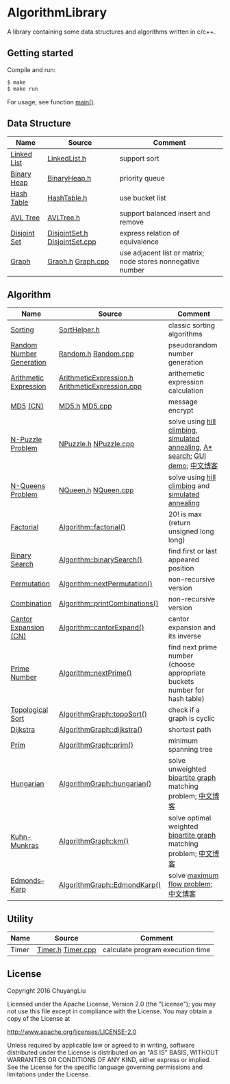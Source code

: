 # AlgorithmLibrary

A library containing some data structures and algorithms written in c/c++.

## Getting started

Compile and run:

```bash
$ make
$ make run
```

For usage, see function [main()](./src/main.cpp).

## Data Structure

| Name | Source | Comment |
| ---- | ------ | ------- |
|[Linked List](https://en.wikipedia.org/wiki/Linked_list)|[LinkedList.h](./src/LinkedList.h)|support sort|
|[Binary Heap](https://en.wikipedia.org/wiki/Binary_heap)|[BinaryHeap.h](./src/BinaryHeap.h)|priority queue|
|[Hash Table](https://en.wikipedia.org/wiki/Hash_table)|[HashTable.h](./src/HashTable.h)|use bucket list|
|[AVL Tree](https://en.wikipedia.org/wiki/AVL_tree)|[AVLTree.h](./src/AVLTree.h)|support balanced insert and remove|
|[Disjoint Set](https://en.wikipedia.org/wiki/Disjoint-set_data_structure)|[DisjointSet.h](./src/DisjointSet.h) [DisjointSet.cpp](./src/DisjointSet.cpp)|express relation of equivalence|
|[Graph](https://en.wikipedia.org/wiki/Graph_(abstract_data_type))|[Graph.h](./src/Graph.h) [Graph.cpp](./src/Graph.cpp)|use adjacent list or matrix; node stores nonnegative number|

## Algorithm

| Name | Source | Comment |
| ---- | ------ | ------- |
|[Sorting](https://en.wikipedia.org/wiki/Sorting_algorithm)|[SortHelper.h](./src/SortHelper.h)|classic sorting algorithms|
|[Random Number Generation](https://en.wikipedia.org/wiki/Random_number_generation)|[Random.h](./src/Random.h) [Random.cpp](./src/Random.cpp)|pseudorandom number generation|
|[Arithmetic Expression](https://en.wikipedia.org/wiki/Shunting-yard_algorithm)|[ArithmeticExpression.h](./src/ArithmeticExpression.h) [ArithmeticExpression.cpp](./src/ArithmeticExpression.cpp)|arithemetic expression calculation|
|[MD5](https://en.wikipedia.org/wiki/MD5) [(CN)](http://baike.baidu.com/link?url=bO26fMBDaRRQZkoObKjuCAHRLG_JkvfvCOVWdBfXZhiiwqLvUHfFRJaBHg9xLDwPf5iXAWafVgy7BxjSFCQDaa)|[MD5.h](./src/MD5.h) [MD5.cpp](./src/MD5.cpp)|message encrypt|
|[N-Puzzle Problem](https://en.wikipedia.org/wiki/15_puzzle)|[NPuzzle.h](./src/NPuzzle.h) [NPuzzle.cpp](./src/NPuzzle.cpp)|solve using [hill climbing](https://en.wikipedia.org/wiki/Hill_climbing), [simulated annealing](https://en.wikipedia.org/wiki/Simulated_annealing), [A* search](https://en.wikipedia.org/wiki/A*_search_algorithm); [GUI demo](https://github.com/stevennL/NPuzzle-AI); [中文博客](http://blog.csdn.net/qq_22885773/article/details/52144827)|
|[N-Queens Problem](https://en.wikipedia.org/wiki/Eight_queens_puzzle)|[NQueen.h](./src/NQueen.h) [NQueen.cpp](./src/NQueen.cpp)|solve using [hill climbing](https://en.wikipedia.org/wiki/Hill_climbing) and [simulated annealing](https://en.wikipedia.org/wiki/Simulated_annealing)|
|[Factorial](https://en.wikipedia.org/wiki/Factorial)|[Algorithm::factorial()](./src/Algorithm.cpp)|20! is max (return unsigned long long)|
|[Binary Search](https://en.wikipedia.org/wiki/Binary_search_algorithm)|[Algorithm::binarySearch()](./src/Algorithm.cpp)|find first or last appeared position|
|[Permutation](https://en.wikipedia.org/wiki/Permutation)|[Algorithm::nextPermutation()](./src/Algorithm.cpp)|non-recursive version|
|[Combination](https://en.wikipedia.org/wiki/Combination)|[Algorithm::printCombinations()](./src/Algorithm.cpp)|non-recursive version|
|[Cantor Expansion](http://www.programering.com/a/MDMwkDNwATc.html) [(CN)](https://zh.wikipedia.org/wiki/%E5%BA%B7%E6%89%98%E5%B1%95%E5%BC%80)|[Algorithm::cantorExpand()](./src/Algorithm.cpp)|cantor expansion and its inverse|
|[Prime Number](https://en.wikipedia.org/wiki/Prime_number)|[Algorithm::nextPrime()](./src/Algorithm.cpp)|find next prime number (choose appropriate buckets number for hash table)|
|[Topological Sort](https://en.wikipedia.org/wiki/Topological_sorting)|[AlgorithmGraph::topoSort()](./src/AlgorithmGraph.cpp)|check if a graph is cyclic|
|[Dijkstra](https://en.wikipedia.org/wiki/Dijkstra%27s_algorithm)|[AlgorithmGraph::dijkstra()](./src/AlgorithmGraph.cpp)|shortest path|
|[Prim](https://en.wikipedia.org/wiki/Prim%27s_algorithm)|[AlgorithmGraph::prim()](./src/AlgorithmGraph.cpp)|minimum spanning tree|
|[Hungarian](https://en.wikipedia.org/wiki/Hungarian_algorithm)|[AlgorithmGraph::hungarian()](./src/AlgorithmGraph.cpp)|solve unweighted [bipartite graph](https://en.wikipedia.org/wiki/Bipartite_graph) matching problem; [中文博客](http://blog.csdn.net/pi9nc/article/details/11848327)|
|[Kuhn-Munkras](https://en.wikipedia.org/wiki/Hungarian_algorithm)|[AlgorithmGraph::km()](./src/AlgorithmGraph.cpp)|solve optimal weighted [bipartite graph](https://en.wikipedia.org/wiki/Bipartite_graph) matching problem; [中文博客](http://blog.csdn.net/rappy/article/details/1790647)|
|[Edmonds–Karp](https://en.wikipedia.org/wiki/Edmonds%E2%80%93Karp_algorithm)|[AlgorithmGraph::EdmondKarp()](./src/AlgorithmGraph.cpp)|solve [maximum flow problem](https://en.wikipedia.org/wiki/Maximum_flow_problem); [中文博客](http://www.cnblogs.com/zsboy/archive/2013/01/27/2878810.html)|

## Utility

| Name | Source | Comment |
| ---- | ------ | ------- |
|Timer|[Timer.h](./src/Timer.h) [Timer.cpp](./src/Timer.cpp)|calculate program execution time|

## License

Copyright 2016 ChuyangLiu

Licensed under the Apache License, Version 2.0 (the "License");
you may not use this file except in compliance with the License.
You may obtain a copy of the License at

http://www.apache.org/licenses/LICENSE-2.0

Unless required by applicable law or agreed to in writing, software
distributed under the License is distributed on an "AS IS" BASIS,
WITHOUT WARRANTIES OR CONDITIONS OF ANY KIND, either express or implied.
See the License for the specific language governing permissions and
limitations under the License.
